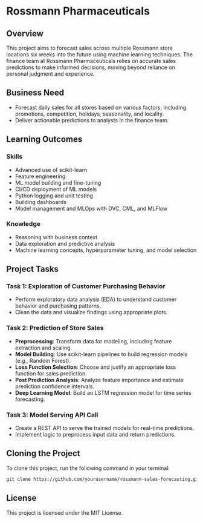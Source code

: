 # Rossmann Pharmaceuticals

## Overview

This project aims to forecast sales across multiple Rossmann store locations six weeks into the future using machine learning techniques. The finance team at Rossmann Pharmaceuticals relies on accurate sales predictions to make informed decisions, moving beyond reliance on personal judgment and experience.

## Business Need

- Forecast daily sales for all stores based on various factors, including promotions, competition, holidays, seasonality, and locality.
- Deliver actionable predictions to analysts in the finance team.

## Learning Outcomes

### Skills
- Advanced use of scikit-learn
- Feature engineering
- ML model building and fine-tuning
- CI/CD deployment of ML models
- Python logging and unit testing
- Building dashboards
- Model management and MLOps with DVC, CML, and MLFlow

### Knowledge
- Reasoning with business context
- Data exploration and predictive analysis
- Machine learning concepts, hyperparameter tuning, and model selection

## Project Tasks

### Task 1: Exploration of Customer Purchasing Behavior
- Perform exploratory data analysis (EDA) to understand customer behavior and purchasing patterns.
- Clean the data and visualize findings using appropriate plots.

### Task 2: Prediction of Store Sales
- **Preprocessing**: Transform data for modeling, including feature extraction and scaling.
- **Model Building**: Use scikit-learn pipelines to build regression models (e.g., Random Forest).
- **Loss Function Selection**: Choose and justify an appropriate loss function for sales prediction.
- **Post Prediction Analysis**: Analyze feature importance and estimate prediction confidence intervals.
- **Deep Learning Model**: Build an LSTM regression model for time series forecasting.

### Task 3: Model Serving API Call
- Create a REST API to serve the trained models for real-time predictions.
- Implement logic to preprocess input data and return predictions.

## Cloning the Project

To clone this project, run the following command in your terminal:

```bash
git clone https://github.com/yourusername/rossmann-sales-forecasting.git
```
## License

This project is licensed under the MIT License.
